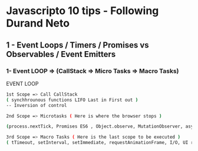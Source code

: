# Javascripto 10 tips - Following Durand Neto

## 1 - Event Loops / Timers / Promises vs Observables / Event Emitters
### 1- Event LOOP => (CallStack => Micro Tasks => Macro Tasks)

EVENT LOOP 

```sh
1st Scope => Call CallStack 
( synchhrounous functions LIFO Last in First out )
-- Inversion of control

2nd Scope => Microtasks ( Here is where the browser stops )

(process.nextTick, Promises ES6 , Object.observe, MutationObserver, async await ES8)

3rd Scope => Macro Tasks ( Here is the last scope to be executed )
( tTimeout, setInterval, setImmediate, requestAnimationFrame, I/O, UI rendering )
```



